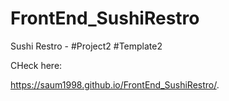 # FrontEnd_SushiRestro
Sushi Restro - #Project2
#Template2 

CHeck here:

https://saum1998.github.io/FrontEnd_SushiRestro/.

